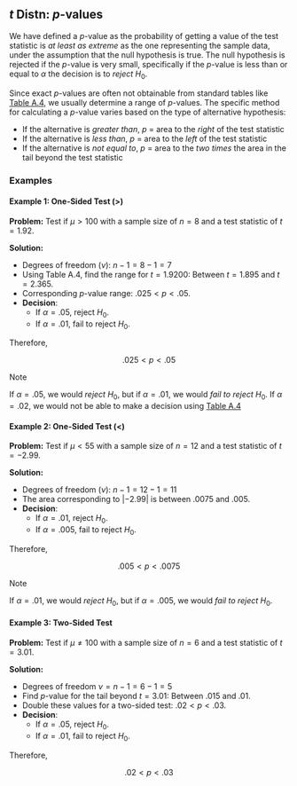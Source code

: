 ## $t$ Distn: $p$-values

We have defined a $p$-value as the probability of getting a value of the test statistic is _at least as extreme_ as the one representing the sample data, under the assumption that the null hypothesis is true. The null hypothesis is rejected if the $p$-value is very small, specifically if the $p$-value is less than or equal to $\alpha$ the decision is to _reject_ $H_{0}$.

Since exact $p$-values are often not obtainable from standard tables like [Table A.4](./Resources/Table_A4.pdf), we usually determine a range of $p$-values. The specific method for calculating a $p$-value varies based on the type of alternative hypothesis:

- If the alternative is _greater than_, $p$ = area to the _right_ of the test statistic
- If the alternative is _less than_, $p$ = area to the _left_ of the test statistic
- If the alternative is _not equal to_, $p$ = area to the _two times_ the area in the tail beyond the test statistic

### Examples

#### Example 1: One-Sided Test ($>$)

**Problem:** Test if $\mu > 100$ with a sample size of $n = 8$ and a test statistic of $t = 1.92$.

**Solution:**

- Degrees of freedom ($\nu$): $n - 1 = 8-1=7$
- Using Table A.4, find the range for $t = 1.9200$: Between $t = 1.895$ and $t = 2.365$.
- Corresponding $p$-value range: $.025 < p < .05$.
- **Decision**:
    - If $\alpha = .05$, reject $H_0$.
    - If $\alpha = .01$, fail to reject $H_0$.

Therefore,

$$.025<p<.05$$

> [!Note]
> 
> If $\alpha=.05$, we would _reject_ $H_{0}$, but if $\alpha=.01$, we would _fail to reject_ $H_{0}$. If $\alpha=.02$, we would not be able to make a decision using [Table A.4](./Resources/Table_A4.pdf) 


#### Example 2: One-Sided Test ($<$)

**Problem:** Test if $\mu < 55$ with a sample size of $n = 12$ and a test statistic of $t = -2.99$.

**Solution:**

- Degrees of freedom ($\nu$): $n - 1 = 12 - 1 = 11$
- The area corresponding to $|-2.99|$ is between $.0075$ and $.005$.
- **Decision**:
    - If $\alpha = .01$, reject $H_0$.
    - If $\alpha = .005$, fail to reject $H_0$.

Therefore,

$$.005<p<.0075$$

> [!Note]
> 
> If $\alpha=.01$, we would _reject_ $H_{0}$, but if $\alpha=.005$, we would _fail to reject_ $H_{0}$.

#### Example 3: Two-Sided Test

**Problem:** Test if $\mu \neq 100$ with a sample size of $n = 6$ and a test statistic of $t = 3.01$.

**Solution:**

- Degrees of freedom $\nu=n-1=6-1=5$
- Find $p$-value for the tail beyond $t = 3.01$: Between $.015$ and $.01$.
- Double these values for a two-sided test: $.02 < p < .03$.
- **Decision**:
    - If $\alpha = .05$, reject $H_0$.
    - If $\alpha = .01$, fail to reject $H_0$.

Therefore, 

$$.02<p<.03$$


